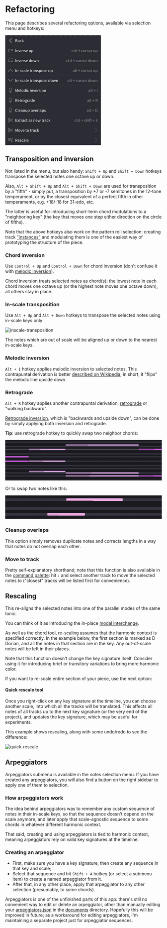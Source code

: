 # Refactoring

This page describes several refactoring options, available via selection menu and hotkeys:

![refactoring-menu]

## Transposition and inversion

Not listed in the menu, but also handy: `Shift + Up` and `Shift + Down` hotkeys transpose the selected notes one octave up or down.

Also, `Alt + Shift + Up` and `Alt + Shift + Down` are used for transposition by a "fifth" - simply put, a transposition by +7 or -7 semitones in the 12-tone temperament, or by the closest equivalent of a perfect fifth in other temperaments, e.g. +18/-18 for 31-edo, etc.

The latter is useful for introducing short-term chord modulations to a "neighboring key" (the key that moves one step either direction on the circle of fifths).

Note that the above hotkeys also work on the pattern roll selection: creating track ["instances"](tips-and-tricks.md#clips-and-track-grouping) and modulating them is one of the easiest way of prototyping the structure of the piece.

### Chord inversion

Use `Control + Up` and `Control + Down` for chord inversion (don't confuse it with [melodic inversion](#melodic-inversion)).

Chord inversion treats selected notes as chord(s); the lowest note in each chord moves one octave up (or the highest note moves one octave down), all others stay in place.

### In-scale transposition

Use `Alt + Up` and `Alt + Down` hotkeys to transpose the selected notes using in-scale keys only:

![inscale-transposition]

The notes which are out of scale will be aligned up or down to the nearest in-scale keys.

### Melodic inversion

`Alt + I` hotkey applies melodic inversion to selected notes. This contrapuntal derivation is better [described on Wikipedia](https://en.wikipedia.org/wiki/Inversion_(music)#Melodies); in short, it "flips" the melodic line upside down.

### Retrograde

`Alt + R` hotkey applies another contrapuntal derivation, [retrograde](https://en.wikipedia.org/wiki/Retrograde_(music)) or "walking backward".

[Retrograde inversion](https://en.wikipedia.org/wiki/Retrograde_inversion), which is "backwards and upside down", can be done by simply applying both inversion and retrograde.

**Tip**: use retrograde hotkey to quickly swap two neighbor chords:

![retrograde-swap-chords]

Or to swap two notes like this:

![retrograde-swap-notes]

### Cleanup overlaps

This option simply removes duplicate notes and corrects lengths in a way that notes do not overlap each other.

### Move to track

Pretty self-explanatory shorthand; note that this function is also available in the [command palette](command-palette.md): hit `:` and select another track to move the selected notes to ("closest" tracks will be listed first for convenience).

## Rescaling

This re-aligns the selected notes into one of the parallel modes of the same tonic.

You can think of it as introducing the in-place [modal interchange](https://en.wikipedia.org/wiki/Borrowed_chord).

As well as the [chord tool](tips-and-tricks.md#chord-tool), re-scaling assumes that the harmonic context is specified correctly. In the example below, the first section is marked as D Dorian, and all the notes in that section are in the key. Any out-of-scale notes will be left in their places.

Note that this function doesn't change the key signature itself. Consider using it for introducing brief or transitory variations to bring more harmonic color.

If you want to re-scale entire section of your piece, use the next option:

#### Quick rescale tool

Once you right-click on any key signature at the timeline, you can choose another scale, into which all the tracks will be translated. This affects all notes of all tracks up to the next key signature (or the very end of the project), and updates the key signature, which may be useful for experiments.

This example shows rescaling, along with some undo/redo to see the difference:

![quick-rescale]

## Arpeggiators

Arpeggiators submenu is available in the notes selection menu. If you have created any arpeggiators, you will also find a button on the right sidebar to apply one of them to selection.

### How arpeggiators work

The idea behind arpeggiators was to remember any custom sequence of notes in their in-scale keys, so that the sequence doesn't depend on the scale anymore, and later apply that scale-agnostic sequence to some chords in whatever different harmonic context.

That said, creating and using arpeggiators is tied to harmonic context, meaning arpeggiators rely on valid key signatures at the timeline.

### Creating an arpeggiator

 * First, make sure you have a key signature, then create any sequence in that key and scale;
 * Select that sequence and hit `Shift + A` hotkey (or select a submenu item) to create a named arpeggiator from it.
 * After that, in any other place, apply that arpeggiator to any other selection (presumably, to some chords).

Arpeggiators is one of the unfinished parts of this app: there's still no convenient way to edit or delete an arpeggiator, other than manually editing your [arpeggiators.json](configs.md#user-configs) in the [documents](index.md#the-projects-directory) directory. Hopefully this will be improved in future; as a workaround for editing arpeggiators, I'm maintaining a separate project just for arpeggiator sequences.


[refactoring-menu]: images/refactoring-menu.png "Selection refactoring menu"
[retrograde-swap-notes]: images/retrograde-swap-notes.png "Swap two neighbor notes with Alt + R hotkey"
[retrograde-swap-chords]: images/retrograde-swap-chords.png "Swap two neighbor chords with Alt + R hotkey"
[inscale-transposition]: images/inscale-transposition.png "In-scale transposition"
[quick-rescale]: images/quick-rescale.png "The quick rescale tool"
